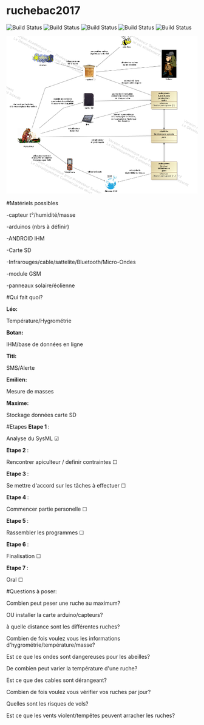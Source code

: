 # ruchebac2017
![Build Status](https://img.shields.io/badge/Emilien-0-yellow.svg?style=flat)
![Build Status](https://img.shields.io/badge/Titi-0-blue.svg?style=flat)
![Build Status](https://img.shields.io/badge/Maxime-0-green.svg?style=flat)
![Build Status](https://img.shields.io/badge/Leo-0-yellow.svg?style=flat)
![Build Status](https://img.shields.io/badge/Botan-0-red.svg?style=flat)

<img src="graph.png"/>


#Matériels possibles

<p>-capteur t°/humidité/masse </p>
<p>-arduinos (nbrs à définir)  </p>
<p>-ANDROID IHM  </p>
<p>-Carte SD  </p>
<p>-Infrarouges/cable/sattelite/Bluetooth/Micro-Ondes  </p>
<p>-module GSM </p>
<p>-panneaux solaire/éolienne   </p>


#Qui fait quoi?

<b>Léo: </b><p>Température/Hygrométrie </p>
<b>Botan: </b><p>IHM/base de données en ligne </p>
<b>Titi: </b><p>SMS/Alerte </p>
<b>Emilien: </b><p>Mesure de masses  </p>
<b>Maxime: </b><p>Stockage données carte SD </p>


#Etapes
<b>Etape 1 </b> : <p>Analyse du SysML &#9745; </p>
<b>Etape 2 </b> : <p>Rencontrer apiculteur / definir contraintes &#9744;</p>
<b>Etape 3 </b> : <p>Se mettre d'accord sur les tâches à effectuer &#9744;</p>
<b>Etape 4 </b> : <p>Commencer partie personelle &#9744;</p>
<b>Etape 5 </b> : <p>Rassembler les programmes &#9744;</p>
<b>Etape 6 </b> : <p>Finalisation &#9744;</p>
<b>Etape 7 </b> : <p>Oral &#9744;</p>




#Questions à poser:

<p>Combien peut peser une ruche au maximum?</p>
<p>OU installer la carte arduino/capteurs?</p>
<p>à quelle distance sont les différentes ruches?</p>
<p>Combien de fois voulez vous les informations d'hygrométrie/température/masse?</p>
<p>Est ce que les ondes sont dangereuses pour les abeilles?</p>
<p>De combien peut varier la température d'une ruche?</p>
<p>Est ce que des cables sont dérangeant?</p>
<p>Combien de fois voulez vous vérifier vos ruches par jour?</p>
<p>Quelles sont les risques de vols?<p/>
<p>Est ce que les vents violent/tempêtes peuvent arracher les ruches?<p/>



